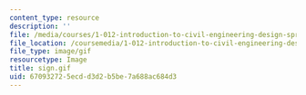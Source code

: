 ```yaml
---
content_type: resource
description: ''
file: /media/courses/1-012-introduction-to-civil-engineering-design-spring-2002/670932725ecdd3d2b5be7a688ac684d3_sign.gif
file_location: /coursemedia/1-012-introduction-to-civil-engineering-design-spring-2002/670932725ecdd3d2b5be7a688ac684d3_sign.gif
file_type: image/gif
resourcetype: Image
title: sign.gif
uid: 67093272-5ecd-d3d2-b5be-7a688ac684d3
---
```

